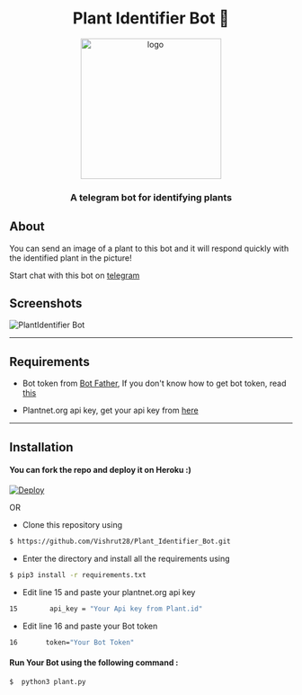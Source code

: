 # <h1 align=center>Plant Identifier Bot 🌵</h1>

<p align=center><img src="images/plant.png" alt="logo" width="250px" height="250px"/></p>

<h3 align=center>A telegram bot for identifying plants</h3>



## About

You can send an image of a plant to this bot and it will respond quickly with the identified plant in the picture!

Start chat with this bot on [telegram](https://telegram.me/plantidentifybot)


## Screenshots
<img src="images/captures.png" alt="PlantIdentifier Bot"/>

--- 
## Requirements

* Bot token from [Bot Father](https://t.me/BotFather), If you don't know how to get bot token, read [this](https://core.telegram.org/bots#6-botfather)

* Plantnet.org api key, get your api key from [here](https://my.plantnet.org/)

---
## Installation 

#### You can fork the repo and deploy it on Heroku :)  

[![Deploy](https://www.herokucdn.com/deploy/button.svg)](https://heroku.com/deploy)

OR

* Clone this repository using
```sh
$ https://github.com/Vishrut28/Plant_Identifier_Bot.git
```
* Enter the directory and install all the requirements using
```sh
$ pip3 install -r requirements.txt
```
* Edit line 15 and paste your plantnet.org api key
```sh
15        api_key = "Your Api key from Plant.id"
```
* Edit line 16 and paste your Bot token
```sh
16       token="Your Bot Token"
```
#### Run Your Bot using the following command :
```sh
$  python3 plant.py
```
